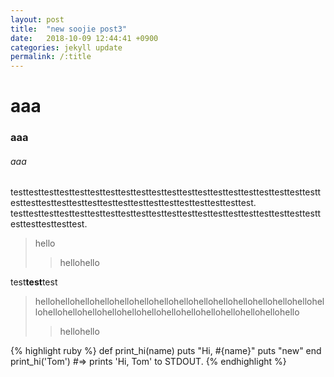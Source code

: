 ```yaml
---
layout: post
title:  "new soojie post3"
date:   2018-10-09 12:44:41 +0900
categories: jekyll update
permalink: /:title
---
```

# aaa
### aaa
###### aaa

testtesttesttesttesttesttesttesttesttesttesttesttesttesttesttesttesttesttesttesttesttesttesttesttesttesttesttesttesttesttesttesttesttesttesttest.
testtesttesttesttesttesttesttesttesttesttesttesttesttesttesttesttesttesttesttesttesttesttesttesttest.

>hello
>> hellohello

test**test**test

> hellohellohellohellohellohellohellohellohellohellohellohellohellohellohellohellohellohellohellohellohellohellohellohellohellohellohellohello
>> hellohello

{% highlight ruby %}
def print_hi(name)
  puts "Hi, #{name}"
  puts "new"
end
print_hi('Tom')
#=> prints 'Hi, Tom' to STDOUT.
{% endhighlight %}